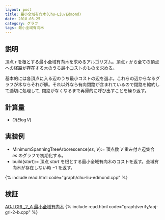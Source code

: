 ```yaml
---
layout: post
title: 最小全域有向木(Chu-Liu/Edmond)
date: 2018-03-25
category: グラフ
tags: 最小全域有向木
---
```


## 説明
頂点 $r$ を根とする最小全域有向木を求めるアルゴリズム。頂点 $r$ から全ての頂点への経路が存在する木のうち最小コストのものを求める。

基本的には各頂点に入る辺のうち最小コストの辺を選ぶ。これらの辺からなるグラフが木ならそれが解。それ以外なら有向閉路が含まれているので閉路を縮約して適切に処理して, 閉路がなくなるまで再帰的に呼び出すことを繰り返す。

## 計算量
* $O(E \log V)$

## 実装例

* MinimumSpanningTreeArborescence($es$, $V$):= 頂点数 $V$ 重み付き辺集合 $es$ のグラフで初期化する。
* build($start)$:= 頂点 $start$ を根とする最小全域有向木のコストを返す。全域有向木が存在しない時 $-1$ を返す。

{% include read.html  code="graph/chu-liu-edmond.cpp" %}

## 検証

[AOJ GRL_2_A 最小全域有向木](http://judge.u-aizu.ac.jp/onlinejudge/description.jsp?id=GRL_2_B&lang=jp)
{% include read.html code="graph/verify/aoj-grl-2-b.cpp" %}

